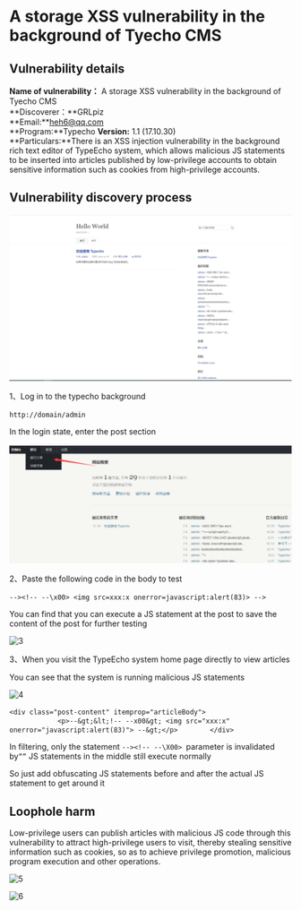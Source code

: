 

# A storage XSS vulnerability in the background of Tyecho CMS 
## Vulnerability details
**Name of vulnerability：** A storage XSS vulnerability in the background of Tyecho CMS  
**Discoverer：**GRLpiz  
**Email:**heh6@qq.com  
**Program:**Typecho 
**Version:** 1.1 (17.10.30)  
**Particulars:**There is an XSS injection vulnerability in the background rich text editor of TypeEcho system, which allows malicious JS statements to be inserted into articles published by low-privilege accounts to obtain sensitive information such as cookies from high-privilege accounts.

## Vulnerability discovery process

![1](img/1.png)

1、Log in to the typecho background 

`http://domain/admin`  

In the login state, enter the post section

![2](img/2.png)



2、Paste the following code in the body to test

```--><!-- --\x00> <img src=xxx:x onerror=javascript:alert(83)> -->```



You can find that you can execute a JS statement at the post to save the content of the post for further testing

![3](img/3.png)





3、When you visit the TypeEcho system home page directly to view articles

You can see that the system is running malicious JS statements

![4](img/4.png)







```
<div class="post-content" itemprop="articleBody">
            <p>--&gt;&lt;!-- --x00&gt; <img src="xxx:x" onerror="javascript:alert(83)"> --&gt;</p>        </div>
```

In filtering, only the statement ```--><!-- --\X00> ```parameter is invalidated by```””``` 
JS statements in the middle still execute normally

So just add obfuscating JS statements before and after the actual JS statement to get around it



## Loophole harm
Low-privilege users can publish articles with malicious JS code through this vulnerability to attract high-privilege users to visit, thereby stealing sensitive information such as cookies, so as to achieve privilege promotion, malicious program execution and other operations.

![5](img/5.png)

![6](img/6.png)


